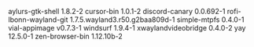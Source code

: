 aylurs-gtk-shell 1.8.2-2
cursor-bin 1.0.1-2
discord-canary 0.0.692-1
rofi-lbonn-wayland-git 1.7.5.wayland3.r50.g2baa809d-1
simple-mtpfs 0.4.0-1
vial-appimage v0.7.3-1
windsurf 1.9.4-1
xwaylandvideobridge 0.4.0-2
yay 12.5.0-1
zen-browser-bin 1.12.10b-2
